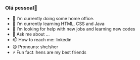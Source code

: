 ### Olá pessoal👋



- 🔭 I’m currently doing some home office.
- 🌱 I’m currently learning HTML, CSS and Java
- 🤔 I’m looking for help with new jobs and learning new codes
- 💬 Ask me about ...
- 📫 How to reach me: linkedin 
- 😄 Pronouns: she/sher
- ⚡ Fun fact: hens are my best friends

